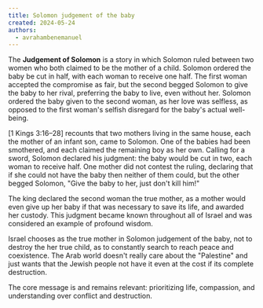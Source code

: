 ```yaml
---
title: Solomon judgement of the baby
created: 2024-05-24
authors: 
  - avrahambenemanuel
---
```


The **Judgement of Solomon** is a story in which Solomon ruled between two women who both claimed to be the mother of a child. Solomon ordered the baby be cut in half, with each woman to receive one half. The first woman accepted the compromise as fair, but the second begged Solomon to give the baby to her rival, preferring the baby to live, even without her. Solomon ordered the baby given to the second woman, as her love was selfless, as opposed to the first woman's selfish disregard for the baby's actual well-being.

[1 Kings 3:16–28] recounts that two mothers living in the same house, each the mother of an infant son, came to Solomon. One of the babies  had been smothered, and each claimed the remaining boy as her own. Calling for a sword, Solomon declared his judgment: the baby would be cut in two, each woman to receive half. One mother did not contest the ruling, declaring that if she could not have the baby then neither of them could, but the other begged Solomon, "Give the baby to her, just don't kill him!"

The king declared the second woman the true mother, as a mother would even give up her baby if that was necessary to save its life, and awarded her custody. This judgment became known throughout all of Israel and was considered an example of profound wisdom.


Israel chooses as the true mother in Solomon judgement of the baby, not to destroy the her true child, as to constantly search to reach peace and coexistence. The Arab world doesn't really care about the "Palestine" and just wants that the Jewish people not have it even at the cost if its complete destruction.

The core message is and remains relevant: prioritizing life, compassion, and understanding over conflict and destruction.